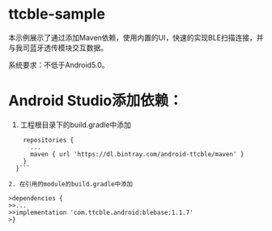 # ttcble-sample

本示例展示了通过添加Maven依赖，使用内置的UI，快速的实现BLE扫描连接，并与我司蓝牙透传模块交互数据。

系统要求：不低于Android5.0。

# Android Studio添加依赖：

1. 工程根目录下的build.gradle中添加

```allprojects {
    repositories {
      ...  
      maven { url 'https://dl.bintray.com/android-ttcble/maven' }  
    }  
  }```

2. 在引用的module的build.gradle中添加

>dependencies {
>>... 
>>implementation 'com.ttcble.android:blebase:1.1.7' 
>}
